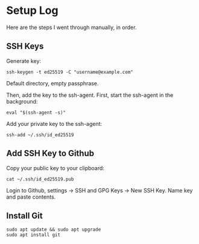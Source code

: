 # Setup Log

Here are the steps I went through manually, in order.

## SSH Keys

Generate key:

```
ssh-keygen -t ed25519 -C "username@example.com"
```

Default directory, empty passphrase.

Then, add the key to the ssh-agent.
First, start the ssh-agent in the background:
```
eval "$(ssh-agent -s)"
```

Add your private key to the ssh-agent:
```
ssh-add ~/.ssh/id_ed25519
```

## Add SSH Key to Github

Copy your public key to your clipboard:
```
cat ~/.ssh/id_ed25519.pub
```

Login to Github, settings -> SSH and GPG Keys -> New SSH Key.
Name key and paste contents.

## Install Git

```
sudo apt update && sudo apt upgrade
sudo apt install git
```
